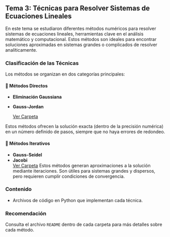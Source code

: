 ## Tema 3: Técnicas para Resolver Sistemas de Ecuaciones Lineales

En este tema se estudiaron diferentes métodos numéricos para resolver sistemas de ecuaciones lineales, herramientas clave en el análisis matemático y computacional. Estos métodos son ideales para encontrar soluciones aproximadas en sistemas grandes o complicados de resolver analíticamente.

### Clasificación de las Técnicas

Los métodos se organizan en dos categorías principales:

#### 📂 Métodos Directos
- **Eliminación Gaussiana**  
- **Gauss-Jordan**

  [Ver Carpeta](/T3_SistemaEcuaciones/Métodos_Directos/)

Estos métodos ofrecen la solución exacta (dentro de la precisión numérica) en un número definido de pasos, siempre que no haya errores de redondeo.

#### 📂 Métodos Iterativos
- **Gauss-Seidel**  
- **Jacobi**  
 [Ver Carpeta](/T3_SistemaEcuaciones/Métodos_Iteratvos/)
Estos métodos generan aproximaciones a la solución mediante iteraciones. Son útiles para sistemas grandes y dispersos, pero requieren cumplir condiciones de convergencia.

### Contenido
- Archivos de código en Python que implementan cada técnica.

### Recomendación
Consulta el archivo `README` dentro de cada carpeta para más detalles sobre cada método.
